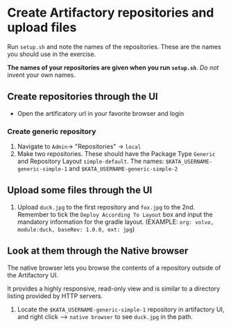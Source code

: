 # Create Artifactory repositories and upload files
Run `setup.sh` and note the names of the repositories. These are the names you should use in the exercise.

**The names of your repositories are given when you run `setup.sh`**. _Do not_ invent your own names.

## Create repositories through the UI

* Open the artificatory url in your favorite browser and login

### Create generic repository

1. Navigate to `Admin`-> "Repositories" -> `local`
1. Make two repositories. These should have the Package Type `Generic` and Repository Layout `simple-default`. The names: `$KATA_USERNAME-generic-simple-1` and `$KATA_USERNAME-generic-simple-2`

## Upload some files through the UI

1. Upload `duck.jpg` to the first repository and `fox.jpg` to the 2nd. Remember to tick the `Deploy According To Layout` box and input the mandatory information for the gradle layout. (EXAMPLE: `org: volvo, module:duck, baseRev: 1.0.0, ext: jpg`)

## Look at them through the Native browser

The native browser lets you browse the contents of a repository outside of the Artifactory UI.

It provides a highly responsive, read-only view and is similar to a directory listing provided by HTTP servers.

1. Locate the `$KATA_USERNAME-generic-simple-1` repository in artifactory UI, and right click --> `native browser` to see `duck.jpg` in the path.